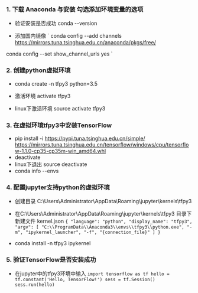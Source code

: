 
### 1. 下载 Anaconda 与安装 勾选添加环境变量的选项
- 验证安装是否成功 conda --version

- 添加国内镜像
`
conda config --add channels https://mirrors.tuna.tsinghua.edu.cn/anaconda/pkgs/free/ 

conda config --set show_channel_urls yes
`

### 2. 创建python虚拟环境

- conda create -n tfpy3 python=3.5

- 激活环境 activate tfpy3
- linux下激活环境 source activate tfpy3

### 3. 在虚拟环境tfpy3中安装TensorFlow

- pip install -i https://pypi.tuna.tsinghua.edu.cn/simple/ https://mirrors.tuna.tsinghua.edu.cn/tensorflow/windows/cpu/tensorflow-1.1.0-cp35-cp35m-win_amd64.whl
- deactivate
- linux下退出 source deactivate
- conda info --envs

### 4. 配置jupyter支持python的虚拟环境

- 创建目录 C:\Users\Administrator\AppData\Roaming\jupyter\kernels\tfpy3
- 在C:\Users\Administrator\AppData\Roaming\jupyter\kernels\tfpy3 目录下新建文件 kernel.json
`
{
 "language": "python",
 "display_name": "tfpy3",
 "argv": [
  "C:\\ProgramData\\Anaconda3\\envs\\tfpy3\\python.exe",
  "-m",
  "ipykernel_launcher",
  "-f",
  "{connection_file}"
 ]
}
`

- conda install -n tfpy3 ipykernel


### 5. 验证TensorFlow是否安装成功

- 在jupyter中的tfpy3环境中输入
`
import tensorflow as tf
hello = tf.constant('Hello, TensorFlow!')
sess = tf.Session()
sess.run(hello)
`
